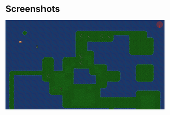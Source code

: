# Screenshots
![alt text](https://github.com/DimaSkup/dude_engine/blob/master/screenshots/basic_1.png)
